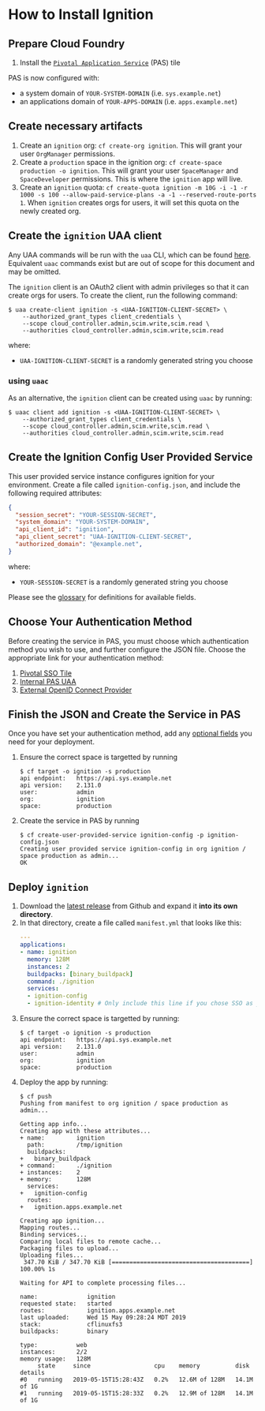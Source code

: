 # How to Install Ignition

## Prepare Cloud Foundry

1. Install the
[`Pivotal Application Service`](https://network.pivotal.io/products/elastic-runtime)
(PAS) tile

PAS is now configured with:
- a system domain of `YOUR-SYSTEM-DOMAIN` (i.e. `sys.example.net`)
- an applications domain of `YOUR-APPS-DOMAIN` (i.e. `apps.example.net`)

## Create necessary artifacts
1. Create an `ignition` org: `cf create-org ignition`. This will grant your user
   `OrgManager` permissions.
1. Create a `production` space in the ignition org: `cf create-space production
   -o ignition`. This will grant your user `SpaceManager` and `SpaceDeveloper`
   permissions. This is where the `ignition` app will live.
1. Create an `ignition` quota: `cf create-quota ignition -m 10G -i -1 -r 1000
   -s 100 --allow-paid-service-plans -a -1 --reserved-route-ports 1`. When
   `ignition` creates orgs for users, it will set this quota on the newly created
   org.

## Create the `ignition` UAA client
Any UAA commands will be run with the `uaa` CLI, which can be found
[here](https://github.com/cloudfoundry-incubator/uaa-cli). Equivalent `uaac`
commands exist but are out of scope for this document and may be omitted.

The `ignition` client is an OAuth2 client with admin privileges so that it can
create orgs for users. To create the client, run the following command:

```shell
$ uaa create-client ignition -s <UAA-IGNITION-CLIENT-SECRET> \
    --authorized_grant_types client_credentials \
    --scope cloud_controller.admin,scim.write,scim.read \
    --authorities cloud_controller.admin,scim.write,scim.read
```
where:
- `UAA-IGNITION-CLIENT-SECRET` is a randomly generated string you choose

### using `uaac`

As an alternative, the `ignition` client can be created using `uaac` by running:

```shell
$ uaac client add ignition -s <UAA-IGNITION-CLIENT-SECRET> \
    --authorized_grant_types client_credentials \
    --scope cloud_controller.admin,scim.write,scim.read \
    --authorities cloud_controller.admin,scim.write,scim.read
```

## Create the Ignition Config User Provided Service
This user provided service instance configures ignition for your environment.
Create a file called `ignition-config.json`, and include the following required
attributes:
```json
{
  "session_secret": "YOUR-SESSION-SECRET",
  "system_domain": "YOUR-SYSTEM-DOMAIN",
  "api_client_id": "ignition",
  "api_client_secret": "UAA-IGNITION-CLIENT-SECRET",
  "authorized_domain": "@example.net",
}
```
where:
- `YOUR-SESSION-SECRET` is a randomly generated string you choose

Please see the [glossary](./config-options.md) for definitions for available fields.

## Choose Your Authentication Method
Before creating the service in PAS, you must choose which authentication method
you wish to use, and further configure the JSON file. Choose the appropriate link
for your authentication method:
1. [Pivotal SSO Tile](./sso.md)
1. [Internal PAS UAA](./internal_uaa.md)
1. [External OpenID Connect Provider](./oidc.md)

## Finish the JSON and Create the Service in PAS
Once you have set your authentication method, add any [optional fields](./config-options.md)
you need for your deployment.

1. Ensure the correct space is targetted by running
   ```shell
   $ cf target -o ignition -s production
   api endpoint:   https://api.sys.example.net
   api version:    2.131.0
   user:           admin
   org:            ignition
   space:          production
   ```
1. Create the service in PAS by running
   ```shell
   $ cf create-user-provided-service ignition-config -p ignition-config.json
   Creating user provided service ignition-config in org ignition / space production as admin...
   OK
   ```

## Deploy `ignition`
1. Download the [latest release](https://github.com/pivotalservices/ignition/releases/latest)
   from Github and expand it **into its own directory**.
1. In that directory, create a file called `manifest.yml` that looks like this:
   ```yaml
   ---
   applications:
   - name: ignition
     memory: 128M
     instances: 2
     buildpacks: [binary_buildpack]
     command: ./ignition
     services:
     - ignition-config
     - ignition-identity # Only include this line if you chose SSO as your auth method
   ```
1. Ensure the correct space is targetted by running:
   ```shell
   $ cf target -o ignition -s production
   api endpoint:   https://api.sys.example.net
   api version:    2.131.0
   user:           admin
   org:            ignition
   space:          production
   ```
1. Deploy the app by running:
   ```shell
   $ cf push
   Pushing from manifest to org ignition / space production as admin...

   Getting app info...
   Creating app with these attributes...
   + name:         ignition
     path:         /tmp/ignition
     buildpacks:
   +   binary_buildpack
   + command:      ./ignition
   + instances:    2
   + memory:       128M
     services:
   +   ignition-config
     routes:
   +   ignition.apps.example.net

   Creating app ignition...
   Mapping routes...
   Binding services...
   Comparing local files to remote cache...
   Packaging files to upload...
   Uploading files...
    347.70 KiB / 347.70 KiB [=======================================] 100.00% 1s

   Waiting for API to complete processing files...

   name:              ignition
   requested state:   started
   routes:            ignition.apps.example.net
   last uploaded:     Wed 15 May 09:28:24 MDT 2019
   stack:             cflinuxfs3
   buildpacks:        binary

   type:           web
   instances:      2/2
   memory usage:   128M
        state     since                  cpu    memory          disk          details
   #0   running   2019-05-15T15:28:43Z   0.2%   12.6M of 128M   14.1M of 1G
   #1   running   2019-05-15T15:28:33Z   0.2%   12.9M of 128M   14.1M of 1G
   ```
